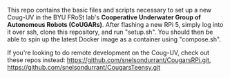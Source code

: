 This repo contains the basic files and scripts necessary to set up a new Coug-UV in the BYU FRoSt lab's **Cooperative Underwater Group of Autonomous Robots (CoUGARs)**. 
After flashing a new RPi 5, simply log into it over ssh, clone this repository, and run "setup.sh".
You should then be able to spin up the latest Docker image as a container using "compose.sh".

If you're looking to do remote development on the Coug-UV, check out these repos instead: https://github.com/snelsondurrant/CougarsRPi.git, https://github.com/snelsondurrant/CougarsTeensy.git
